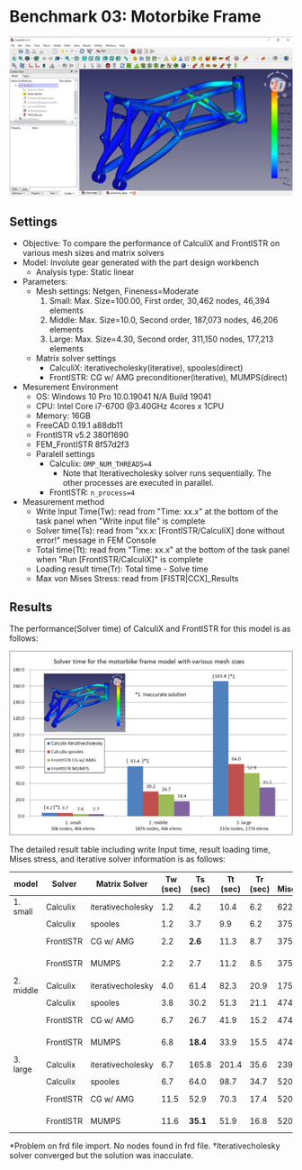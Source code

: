 # Benchmark 03: Motorbike Frame

![result_mises_large](./result_mises_large.png)

## Settings

- Objective: To compare the performance of CalculiX and FrontISTR on various mesh sizes and matrix solvers
- Model: Involute gear generated with the part design workbench
  - Analysis type: Static linear
- Parameters:
  - Mesh settings: Netgen, Fineness=Moderate
     1. Small: Max. Size=100.00, First order, 30,462 nodes, 46,394 elements
     2. Middle: Max. Size=10.0, Second order, 187,073 nodes, 46,206 elements
     3. Large: Max. Size=4.30, Second order, 311,150 nodes, 177,213 elements
  - Matrix solver settings
    - CalculiX: iterativecholesky(iterative), spooles(direct)
    - FrontISTR: CG w/ AMG preconditioner(iterative), MUMPS(direct)
- Mesurement Environment
  - OS: Windows 10 Pro 10.0.19041 N/A Build 19041
  - CPU: Intel Core i7-6700 @3.40GHz 4cores x 1CPU
  - Memory: 16GB
  - FreeCAD 0.19.1 a88db11
  - FrontISTR v5.2 380f1690
  - FEM\_FrontISTR 8f57d2f3
  - Paralell settings
    - Calculix: `OMP_NUM_THREADS=4`
      - Note that Iterativecholesky solver runs sequentially. The other processes are executed in parallel.
    - FrontISTR: `n_process=4`
- Measurement method
  - Write Input Time(Tw): read from "Time: xx.x" at the bottom of the task panel when "Write input file" is complete
  - Solver time(Ts): read from "xx.x:  [FrontISTR/CalculiX] done without error!" message in FEM Console
  - Total time(Tt): read from "Time: xx.x" at the bottom of the task panel when "Run [FrontISTR/CalculiX]" is complete
  - Loading result time(Tr): Total time - Solve time
  - Max von Mises Stress: read from [FISTR|CCX]_Results



## Results

The performance(Solver time) of CalculiX and FrontISTR for this model is as follows:

![result_performance](./result_performance.png)



The detailed result table including write Input time, result loading time, Mises stress, and iterative solver information is as follows:

| model     | Solver    | Matrix Solver     | Tw (sec) | Ts (sec) | Tt (sec) | Tr (sec) | Max Mises(MPa) | iter | residual | threshold |
| --------- | --------- | ----------------- | -------- | -------- | -------- | -------- | -------------- | ---- | -------- | --------- |
| 1. small  | Calculix  | iterativecholesky | 1.2      | 4.2      | 10.4     | 6.2      | 622.82&dagger;     | 109  | 6.83E-01 | 6.89E-01  |
|           | Calculix  | spooles           | 1.2      | 3.7      | 9.9      | 6.2      | 375.31         | N/A  | N/A      | N/A       |
|           | FrontISTR | CG w/ AMG         | 2.2      | **2.6**  | 11.3     | 8.7      | 375.37         | 58   | 9.79E-07 | 1.00E-06  |
|           | FrontISTR | MUMPS             | 2.2      | 2.7      | 11.2     | 8.5      | 375.31         | N/A  | 2.52E-15 | N/A       |
| 2. middle | Calculix  | iterativecholesky | 4.0      | 61.4     | 82.3     | 20.9     | 1759.03&dagger;    | 253  | 3.35E-01 | 3.42E-01  |
|           | Calculix  | spooles           | 3.8      | 30.2     | 51.3     | 21.1     | 474.58         | N/A  | N/A      | N/A       |
|           | FrontISTR | CG w/ AMG         | 6.7      | 26.7     | 41.9     | 15.2     | 474.68         | 112  | 9.19E-07 | 1.00E-06  |
|           | FrontISTR | MUMPS             | 6.8      | **18.4** | 33.9     | 15.5     | 474.58         | N/A  | 7.51E-15 | N/A       |
| 3. large  | Calculix  | iterativecholesky | 6.7      | 165.8    | 201.4    | 35.6     | 2397.54&dagger;    | 463  | 2.54E-01 | 2.65E-01  |
|           | Calculix  | spooles           | 6.7      | 64.0     | 98.7     | 34.7     | 520.71         | N/A  | N/A      | N/A       |
|           | FrontISTR | CG w/ AMG         | 11.5     | 52.9     | 70.3     | 17.4     | 520.79         | 120  | 9.18E-07 | 1.00E-06  |
|           | FrontISTR | MUMPS             | 11.6     | **35.1** | 51.9     | 16.8     | 520.71         | N/A  | 1.03E-14 | N/A       |

\*Problem on frd file import. No nodes found in frd file.
&dagger;Iterativecholesky solver converged but the solution was inacculate. 